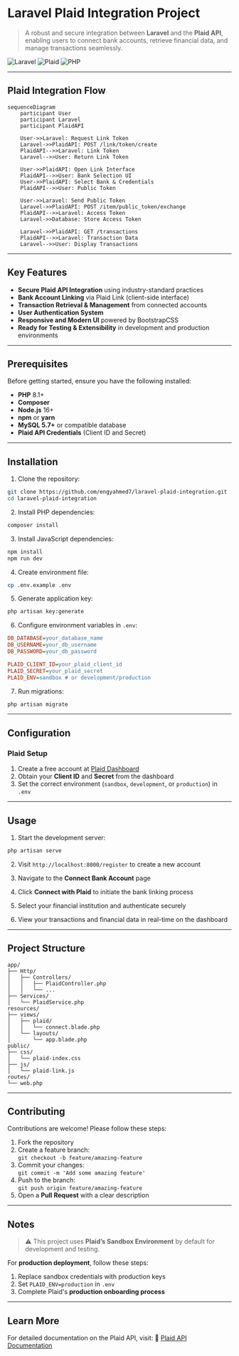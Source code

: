 # Laravel Plaid Integration Project

> A robust and secure integration between **Laravel** and the **Plaid API**, enabling users to connect bank accounts, retrieve financial data, and manage transactions seamlessly.

![Laravel](https://img.shields.io/badge/Laravel-12.x-red?style=flat-square&logo=laravel) ![Plaid](https://img.shields.io/badge/Plaid-Sandbox-blue?style=flat-square) ![PHP](https://img.shields.io/badge/PHP-8.1%2B-blue?style=flat-square&logo=php)

---

## Plaid Integration Flow

```mermaid
sequenceDiagram
    participant User
    participant Laravel
    participant PlaidAPI

    User->>Laravel: Request Link Token
    Laravel->>PlaidAPI: POST /link/token/create
    PlaidAPI-->>Laravel: Link Token
    Laravel-->>User: Return Link Token

    User->>PlaidAPI: Open Link Interface
    PlaidAPI-->>User: Bank Selection UI
    User->>PlaidAPI: Select Bank & Credentials
    PlaidAPI-->>User: Public Token

    User->>Laravel: Send Public Token
    Laravel->>PlaidAPI: POST /item/public_token/exchange
    PlaidAPI-->>Laravel: Access Token
    Laravel->>Database: Store Access Token

    Laravel->>PlaidAPI: GET /transactions
    PlaidAPI-->>Laravel: Transaction Data
    Laravel-->>User: Display Transactions
```

---

## Key Features

-   **Secure Plaid API Integration** using industry-standard practices
-   **Bank Account Linking** via Plaid Link (client-side interface)
-   **Transaction Retrieval & Management** from connected accounts
-   **User Authentication System**
-   **Responsive and Modern UI** powered by BootstrapCSS
-   **Ready for Testing & Extensibility** in development and production environments

---

## Prerequisites

Before getting started, ensure you have the following installed:

-   **PHP** 8.1+
-   **Composer**
-   **Node.js** 16+
-   **npm** or **yarn**
-   **MySQL 5.7+** or compatible database
-   **Plaid API Credentials** (Client ID and Secret)

---

## Installation

1. Clone the repository:

```bash
git clone https://github.com/engyahmed7/laravel-plaid-integration.git
cd laravel-plaid-integration
```

2. Install PHP dependencies:

```bash
composer install
```

3. Install JavaScript dependencies:

```bash
npm install
npm run dev
```

4. Create environment file:

```bash
cp .env.example .env
```

5. Generate application key:

```bash
php artisan key:generate
```

6. Configure environment variables in `.env`:

```ini
DB_DATABASE=your_database_name
DB_USERNAME=your_db_username
DB_PASSWORD=your_db_password

PLAID_CLIENT_ID=your_plaid_client_id
PLAID_SECRET=your_plaid_secret
PLAID_ENV=sandbox # or development/production
```

7. Run migrations:

```bash
php artisan migrate
```

---

## Configuration

### Plaid Setup

1. Create a free account at [Plaid Dashboard](https://dashboard.plaid.com/)
2. Obtain your **Client ID** and **Secret** from the dashboard
3. Set the correct environment (`sandbox`, `development`, or `production`) in `.env`

---

## Usage

1. Start the development server:

```bash
php artisan serve
```

2. Visit `http://localhost:8000/register` to create a new account

3. Navigate to the **Connect Bank Account** page

4. Click **Connect with Plaid** to initiate the bank linking process

5. Select your financial institution and authenticate securely

6. View your transactions and financial data in real-time on the dashboard

---

## Project Structure

```
app/
├── Http/
│   ├── Controllers/
│   │   ├── PlaidController.php
│   │   └── ...
├── Services/
│   └── PlaidService.php
resources/
├── views/
│   ├── plaid/
│   │   └── connect.blade.php
│   └── layouts/
│       └── app.blade.php
public/
├── css/
│   └── plaid-index.css
├── js/
│   └── plaid-link.js
routes/
└── web.php
```

---

## Contributing

Contributions are welcome! Please follow these steps:

1. Fork the repository
2. Create a feature branch:  
   `git checkout -b feature/amazing-feature`
3. Commit your changes:  
   `git commit -m 'Add some amazing feature'`
4. Push to the branch:  
   `git push origin feature/amazing-feature`
5. Open a **Pull Request** with a clear description

---

## Notes

> ⚠️ This project uses **Plaid’s Sandbox Environment** by default for development and testing.

For **production deployment**, follow these steps:

1. Replace sandbox credentials with production keys
2. Set `PLAID_ENV=production` in `.env`
3. Complete Plaid's **production onboarding process**

---

## Learn More

For detailed documentation on the Plaid API, visit:
🔗 [Plaid API Documentation](https://plaid.com/docs/)
